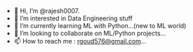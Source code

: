 - 👋 Hi, I’m @rajesh0007. 
- 👀 I’m interested in Data Engineering stuff
- 🌱 I’m currently learning ML with Python...(new to ML world)
- 💞️ I’m looking to collaborate on ML/Python projects...
- 📫 How to reach me : rgoud576@gmail.com...

<!---
rajesh0007/rajesh0007 is a ✨ special ✨ repository because its `README.md` (this file) appears on your GitHub profile.
You can click the Preview link to take a look at your changes.
--->
